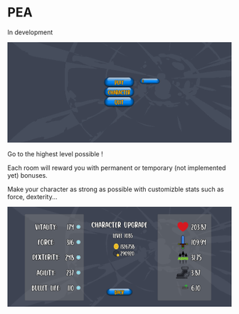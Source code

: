 # PEA

In development

![Alt Text](https://github.com/marceaugault/PEA/blob/main/short-gameplay.gif)

Go to the highest level possible !

Each room will reward you with permanent or temporary (not implemented yet) bonuses.

Make your character as strong as possible with customizble stats such as force, dexterity...

![alt text](https://github.com/marceaugault/PEA/blob/main/stats.png)